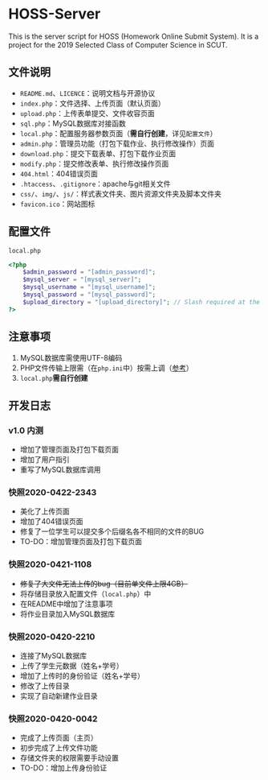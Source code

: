 # HOSS-Server

This is the server script for HOSS (Homework Online Submit System). It is a project for the 2019 Selected Class of Computer Science in SCUT.

## 文件说明

- `README.md`、`LICENCE`：说明文档与开源协议
- `index.php`：文件选择、上传页面（默认页面）
- `upload.php`：上传表单提交、文件收容页面
- `sql.php`：MySQL数据库对接函数
- `local.php`：配置服务器参数页面（**需自行创建**，详见`配置文件`）
- `admin.php`：管理员功能（打包下载作业、执行修改操作）页面
- `download.php`：提交下载表单、打包下载作业页面
- `modify.php`：提交修改表单、执行修改操作页面
- `404.html`：404错误页面
- `.htaccess`、`.gitignore`：apache与git相关文件
- `css/`、`img/`、`js/`：样式表文件夹、图片资源文件夹及脚本文件夹
- `favicon.ico`：网站图标

## 配置文件

`local.php`

```php
<?php
	$admin_password = "[admin_password]";
	$mysql_server = "[mysql_server]";
	$mysql_username = "[mysql_username]";
	$mysql_password = "[mysql_password]";
	$upload_directory = "[upload_directory]"; // Slash required at the end
?>
```

## 注意事项

1. MySQL数据库需使用UTF-8编码
2. PHP文件传输上限需（在`php.ini`中）按需上调（[参考](https://www.php.cn/php-ask-430566.html)）
3. `local.php`**需自行创建**

## 开发日志

### v1.0 内测

- 增加了管理页面及打包下载页面
- 增加了用户指引
- 重写了MySQL数据库调用

### 快照2020-0422-2343

- 美化了上传页面
- 增加了404错误页面
- 修复了一位学生可以提交多个后缀名各不相同的文件的BUG
- TO-DO：增加管理页面及打包下载页面

### 快照2020-0421-1108

- ~~修复了大文件无法上传的bug（目前单文件上限4GB）~~
- 将存储目录放入配置文件（`local.php`）中
- 在README中增加了注意事项
- 将作业目录加入MySQL数据库

### 快照2020-0420-2210

- 连接了MySQL数据库
- 上传了学生元数据（姓名+学号）
- 增加了上传时的身份验证（姓名+学号）
- 修改了上传目录
- 实现了自动新建作业目录

### 快照2020-0420-0042

- 完成了上传页面（主页）
- 初步完成了上传文件功能
- 存储文件夹的权限需要手动设置
- TO-DO：增加上传身份验证
